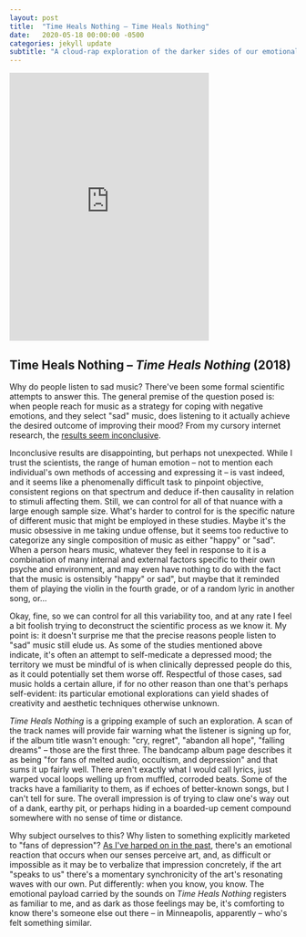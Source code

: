 ```yaml
---
layout: post
title:  "Time Heals Nothing – Time Heals Nothing"
date:   2020-05-18 00:00:00 -0500
categories: jekyll update
subtitle: "A cloud-rap exploration of the darker sides of our emotional existence."
---
```

<iframe style="border: 0; width: 350px; height: 470px;" src="https://bandcamp.com/EmbeddedPlayer/album=3410424410/size=large/bgcol=ffffff/linkcol=0687f5/tracklist=false/transparent=true/" seamless><a href="https://alwayshumantapes.com/album/time-heals-nothing-aht102">Time Heals Nothing (AHT102) by Time Heals Nothing</a></iframe>

## Time Heals Nothing – _Time Heals Nothing_ (2018)

Why do people listen to sad music? There've been some formal scientific attempts to answer this. The general premise of the question posed is: when people reach for music as a strategy for coping with negative emotions, and they select "sad" music, does listening to it actually achieve the desired outcome of improving their mood? From my cursory internet research, the [results seem inconclusive](https://www.theverge.com/2019/5/4/18528349/depression-music-sad-emotion-psychology-health).

Inconclusive results are disappointing, but perhaps not unexpected. While I trust the scientists, the range of human emotion – not to mention each individual's own methods of accessing and expressing it – is vast indeed, and it seems like a phenomenally difficult task to pinpoint objective, consistent regions on that spectrum and deduce if-then causality in relation to stimuli affecting them. Still, we can control for all of that nuance with a large enough sample size. What's harder to control for is the specific nature of different music that might be employed in these studies. Maybe it's the music obsessive in me taking undue offense, but it seems too reductive to categorize any single composition of music as either "happy" or "sad". When a person hears music, whatever they feel in response to it is a combination of many internal and external factors specific to their own psyche and environment, and may even have nothing to do with the fact that the music is ostensibly "happy" or sad", but maybe that it reminded them of playing the violin in the fourth grade, or of a random lyric in another song, or...

Okay, fine, so we can control for all this variability too, and at any rate I feel a bit foolish trying to deconstruct the scientific process as we know it. My point is: it doesn't surprise me that the precise reasons people listen to "sad" music still elude us. As some of the studies mentioned above indicate, it's often an attempt to self-medicate a depressed mood; the territory we must be mindful of is when clinically depressed people do this, as it could potentially set them worse off. Respectful of those cases, sad music holds a certain allure, if for no other reason than one that's perhaps self-evident: its particular emotional explorations can yield shades of creativity and aesthetic techniques otherwise unknown.

_Time Heals Nothing_ is a gripping example of such an exploration. A scan of the track names will provide fair warning what the listener is signing up for, if the album title wasn't enough: "cry, regret", "abandon all hope", "falling dreams" – those are the first three. The bandcamp album page describes it as being "for fans of melted audio, occultism, and depression" and that sums it up fairly well. There aren't exactly what I would call lyrics, just warped vocal loops welling up from muffled, corroded beats. Some of the tracks have a familiarity to them, as if echoes of better-known songs, but I can't tell for sure. The overall impression is of trying to claw one's way out of a dank, earthy pit, or perhaps hiding in a boarded-up cement compound somewhere with no sense of time or distance.

Why subject ourselves to this? Why listen to something explicitly marketed to "fans of depression"? [As I've harped on in the past](http://www.davidcolucci.com/an-album-a-day-in-may/oneohtrix-point-never-r-plus-seven), there's an emotional reaction that occurs when our senses perceive art, and, as difficult or impossible as it may be to verbalize that impression concretely, if the art "speaks to us" there's a momentary synchronicity of the art's resonating waves with our own. Put differently: when you know, you know. The emotional payload carried by the sounds on _Time Heals Nothing_ registers as familiar to me, and as dark as those feelings may be, it's comforting to know there's someone else out there – in Minneapolis, apparently – who's felt something similar.